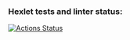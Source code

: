 ### Hexlet tests and linter status:
[![Actions Status](https://github.com/WestNach/python-project-50/actions/workflows/hexlet-check.yml/badge.svg)](https://github.com/WestNach/python-project-50/actions)